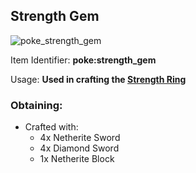 ## Strength Gem
![poke_strength_gem](https://github.com/ItsMePok/PFE/assets/136857747/7116d470-d9d7-4c0f-9ea0-afbb1825b136)

Item Identifier: **poke:strength_gem**

Usage: **Used in crafting the [Strength Ring](https://github.com/ItsMePok/PFE/wiki/Strength-Ring)**

### Obtaining:
* Crafted with:
    * 4x Netherite Sword
    * 4x Diamond Sword
    * 1x Netherite Block